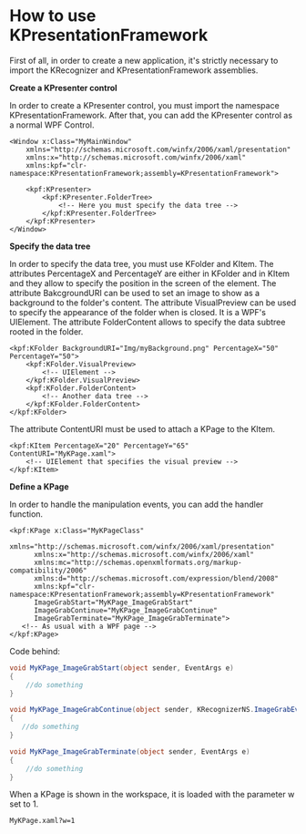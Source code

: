 How to use KPresentationFramework
=================================

First of all, in order to create a new application, it's strictly necessary to import the KRecognizer and KPresentationFramework assemblies.

**Create a KPresenter control**

In order to create a KPresenter control, you must import the namespace KPresentationFramework.
After that, you can add the KPresenter control as a normal WPF Control. 
```xaml
<Window x:Class="MyMainWindow"
    xmlns="http://schemas.microsoft.com/winfx/2006/xaml/presentation"
    xmlns:x="http://schemas.microsoft.com/winfx/2006/xaml"
    xmlns:kpf="clr-namespace:KPresentationFramework;assembly=KPresentationFramework">

    <kpf:KPresenter>
        <kpf:KPresenter.FolderTree>
            <!-- Here you must specify the data tree -->
        </kpf:KPresenter.FolderTree>
    </kpf:KPresenter>
</Window>
```

**Specify the data tree**

In order to specify the data tree, you must use KFolder and KItem.
The attributes PercentageX and PercentageY are either in KFolder and in KItem and they allow to specify the position in the screen of the element.
The attribute BakcgroundURI can be used to set an image to show as a background to the folder's content.
The attribute VisualPreview can be used to specify the appearance of the folder when is closed. It is a WPF's UIElement.
The attribute FolderContent allows to specify the data subtree rooted in the folder.
```xaml
<kpf:KFolder BackgroundURI="Img/myBackground.png" PercentageX="50" PercentageY="50">
    <kpf:KFolder.VisualPreview>
        <!-- UIElement -->
    </kpf:KFolder.VisualPreview>
    <kpf:KFolder.FolderContent>
        <!-- Another data tree -->
    </kpf:KFolder.FolderContent>
</kpf:KFolder>
```
The attribute ContentURI must be used to attach a KPage to the KItem.
```xaml
<kpf:KItem PercentageX="20" PercentageY="65" ContentURI="MyKPage.xaml">
    <!-- UIElement that specifies the visual preview -->
</kpf:KItem>
```

**Define a KPage**

In order to handle the manipulation events, you can add the handler function.

```xaml
<kpf:KPage x:Class="MyKPageClass"
      xmlns="http://schemas.microsoft.com/winfx/2006/xaml/presentation"
      xmlns:x="http://schemas.microsoft.com/winfx/2006/xaml"
      xmlns:mc="http://schemas.openxmlformats.org/markup-compatibility/2006" 
      xmlns:d="http://schemas.microsoft.com/expression/blend/2008" 
      xmlns:kpf="clr-namespace:KPresentationFramework;assembly=KPresentationFramework"
      ImageGrabStart="MyKPage_ImageGrabStart"
      ImageGrabContinue="MyKPage_ImageGrabContinue"
      ImageGrabTerminate="MyKPage_ImageGrabTerminate">
   <!-- As usual with a WPF page -->
</kpf:KPage>
```

Code behind:

```c#
void MyKPage_ImageGrabStart(object sender, EventArgs e)
{
    //do something
}

void MyKPage_ImageGrabContinue(object sender, KRecognizerNS.ImageGrabEventArgs e)
{
   //do something
}

void MyKPage_ImageGrabTerminate(object sender, EventArgs e)
{
    //do something
}
```

When a KPage is shown in the workspace, it is loaded with the parameter w set to 1.

```
MyKPage.xaml?w=1
```
